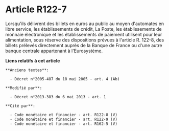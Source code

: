# Article R122-7

Lorsqu'ils délivrent des billets en euros au public au moyen d'automates en libre service, les établissements de crédit, La
Poste, les établissements de monnaie électronique et les établissements de paiement utilisent pour leur alimentation, sous
réserve des dispositions prévues à l'article R. 122-8, des billets prélevés directement auprès de la Banque de France ou
d'une autre banque centrale appartenant à l'Eurosystème.

**Liens relatifs à cet article**

	**Anciens textes**:

	  - Décret n°2005-487 du 18 mai 2005 - art. 4 (Ab)

	**Modifié par**:

	  - Décret n°2013-383 du 6 mai 2013 - art. 1

	**Cité par**:

	  - Code monétaire et financier - art. R122-8 (V)
	  - Code monétaire et financier - art. R122-9 (V)
	  - Code monétaire et financier - art. R162-5 (V)
